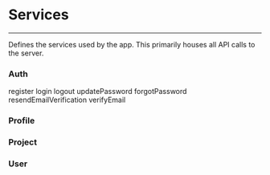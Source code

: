 # Services
-- --

Defines the services used by the app. This primarily houses all API calls to the server.

### Auth

register
login
logout
updatePassword
forgotPassword
resendEmailVerification
verifyEmail

### Profile



### Project


### User
